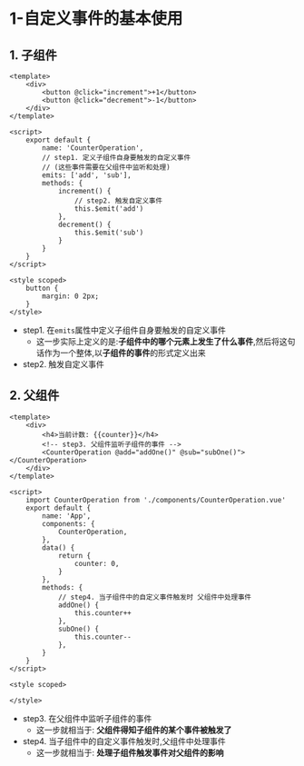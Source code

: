 # 1-自定义事件的基本使用

## 1. 子组件

```vue
<template>
    <div>
        <button @click="increment">+1</button>
        <button @click="decrement">-1</button>
    </div>
</template>

<script>
    export default {
        name: 'CounterOperation',
        // step1. 定义子组件自身要触发的自定义事件
        // (这些事件需要在父组件中监听和处理)
        emits: ['add', 'sub'],
        methods: {
            increment() {
                // step2. 触发自定义事件
                this.$emit('add')
            },
            decrement() {
                this.$emit('sub')
            }
        }
    }
</script>

<style scoped>
    button {
        margin: 0 2px;
    }
</style>
```

- step1. 在`emits`属性中定义子组件自身要触发的自定义事件
  - 这一步实际上定义的是:**子组件中的哪个元素上发生了什么事件**,然后将这句话作为一个整体,以**子组件的事件**的形式定义出来
- step2. 触发自定义事件

## 2. 父组件

```vue
<template>
    <div>
        <h4>当前计数: {{counter}}</h4>
        <!-- step3. 父组件监听子组件的事件 -->
        <CounterOperation @add="addOne()" @sub="subOne()"></CounterOperation>
    </div>
</template>

<script>
    import CounterOperation from './components/CounterOperation.vue'
    export default {
        name: 'App',
        components: {
            CounterOperation,
        },
        data() {
            return {
                counter: 0,
            }
        },
        methods: {
            // step4. 当子组件中的自定义事件触发时 父组件中处理事件
            addOne() {
                this.counter++
            },
            subOne() {
                this.counter--
            },
        }
    }
</script>

<style scoped>

</style>
```

- step3. 在父组件中监听子组件的事件
  - 这一步就相当于: **父组件得知子组件的某个事件被触发了**
- step4. 当子组件中的自定义事件触发时,父组件中处理事件
  - 这一步就相当于: **处理子组件触发事件对父组件的影响**